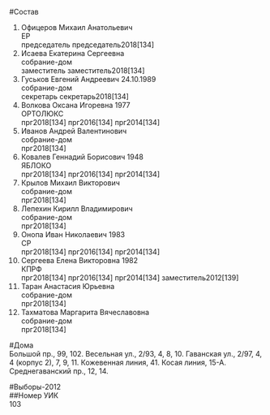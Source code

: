 #Состав  
1. Офицеров Михаил Анатольевич  
    ЕР  
    председатель председатель2018[134]  
2. Исаева Екатерина Сергеевна  
    собрание-дом  
    заместитель заместитель2018[134]  
3. Гуськов Евгений Андреевич 24.10.1989  
    собрание-дом  
    секретарь секретарь2018[134]  
4. Волкова Оксана Игоревна 1977  
    ОРТОЛЮКС  
    прг2018[134] прг2016[134] прг2014[134]  
5. Иванов Андрей Валентинович  
    собрание-дом  
    прг2018[134]  
6. Ковалев Геннадий Борисович 1948  
    ЯБЛОКО  
    прг2018[134] прг2016[134] прг2014[134]  
7. Крылов Михаил Викторович  
    собрание-дом  
    прг2018[134]  
8. Лепехин Кирилл Владимирович  
    собрание-дом  
    прг2018[134]  
9. Онопа Иван Николаевич 1983  
    СР  
    прг2018[134] прг2016[134] прг2014[134]  
10. Сергеева Елена Викторовна 1982  
    КПРФ  
    прг2018[134] прг2016[134] прг2014[134] заместитель2012[139]  
11. Таран Анастасия Юрьевна  
    собрание-дом  
    прг2018[134]  
12. Тахматова Маргарита Вячеславовна  
    собрание-дом  
    прг2018[134]  

#Дома  
Большой пр.,     99, 102. Весельная ул.,     2/93, 4, 8, 10. Гаванская ул.,     2/97, 4, 4 (корпус 2), 7, 9, 11. Кожевенная линия,   41. Косая линия,   15-А. Среднегаванский пр.,     12, 14.  
  
#Выборы-2012  
##Номер УИК  
103  
